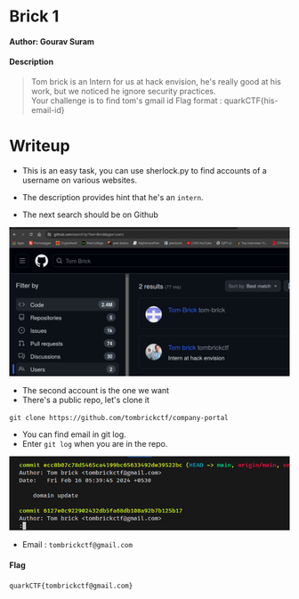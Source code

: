 # Brick 1

#### Author: Gourav Suram
#### Description

> Tom brick is an Intern for us at hack envision, he's really good at his work, but we noticed he ignore security practices. <br />
>Your challenge is to find tom's gmail id
Flag format : quarkCTF{his-email-id}

# Writeup

- This is an easy task, you can use sherlock.py to find accounts of a username on various websites.
- The description provides hint that he's an `intern`.

- The next search should be on Github

![Alt text](./imgs/image.png)

- The second account is the one we want
- There's a public repo, let's clone it 

`git clone https://github.com/tombrickctf/company-portal`

- You can find email in git log.
- Enter `git log` when you are in the repo.

![Alt text](./imgs/image-1.png)

- Email : `tombrickctf@gmail.com`

#### Flag

`quarkCTF{tombrickctf@gmail.com}`

